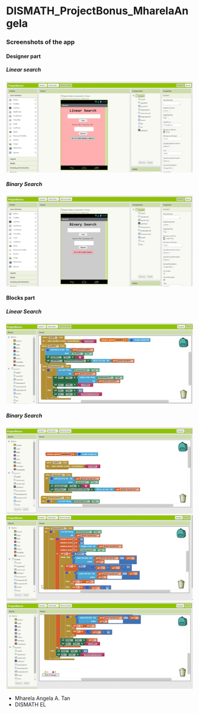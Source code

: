 # DISMATH_ProjectBonus_MharelaAngela
### Screenshots of the app
#### Designer part
##### Linear search
![](Linear-designer.png)
##### Binary Search
![](Binary-designer.png)

#### Blocks part
##### Linear Search
![](Linear-blocks.png)
##### Binary Search
![](Binary-blocks1.png)
![](Binary-blocks2.png)
![](Binary-blocks3.png)

* Mharela Angela A. Tan
* DISMATH EL

